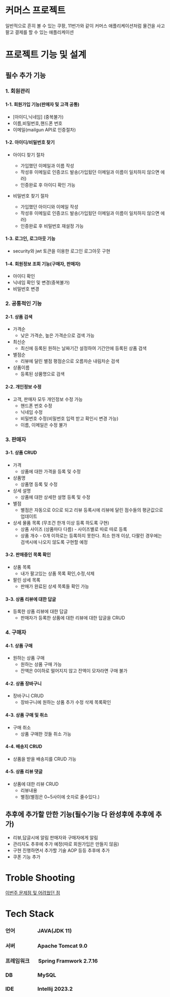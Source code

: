 # 커머스 프로젝트

일반적으로 흔히 볼 수 있는 쿠팡, 11번가와 같이 커머스 애플리케이션처럼 물건을 사고 팔고 결제를 할 수 있는 애플리케이션

# 프로젝트 기능 및 설계

## 필수 추가 기능

### 1. 회원관리

#### 1-1. 회원가입 기능(판매자 및 고객 공통)

- [아이디,닉네임] (중복불가)
- 이름,비밀번호,핸드폰 번호
- 이메일(mailgun API로 인증절차)

#### 1-2. 아이디/비밀번호 찾기

- 아이디 찾기 절차
    - 가입했던 이메일과 이름 작성
    - 작성후 이메일로 인증코드 발송(가입됬던 이메일과 이름이 일치하지 않으면 에러)
    - 인증완료 후 아이디 확인 가능

- 비밀번호 찾기 절차
    - 가입했던 아이디와 이메일 작성
    - 작성후 이메일로 인증코드 발송(가입됬던 이메일과 이름이 일치하지 않으면 에러)
    - 인증완료 후 비밀번호 재설정 가능

#### 1-3. 로그인, 로그아웃 기능

- security와 jwt 토큰을 이용한 로그인 로그아웃 구현

#### 1-4. 회원정보 조회 기능(구매자, 판매자)

- 아이디 확인
- 닉네임 확인 및 변경(중복불가)
- 비밀번호 변경

### 2. 공통적인 기능

#### 2-1. 상품 검색

- 가격순
    - 낮은 가격순, 높은 가격순으로 검색 가능
- 최신순
    - 최신에 등록된 원하는 날짜기간 설정하여 기간안에 등록된 상품 검색
- 별점순
    - 리뷰에 달린 별점 평점순으로 오름차순 내림차순 검색
- 상품이름
    - 등록된 상품명으로 검색

#### 2-2. 개인정보 수정

- 고객, 판매자 모두 개인정보 수정 가능
    - 핸드폰 번호 수정
    - 닉네임 수정
    - 비밀번호 수정(비밀번호 입력 받고 확인시 변경 가능)
    - 이름, 이메일은 수정 불가

### 3. 판매자

#### 3-1. 상품 CRUD

- 가격
    - 상품에 대한 가격을 등록 및 수정
- 상품명
    - 상품명 등록 및 수정
- 상세 설명
    - 상품에 대한 상세한 설명 등록 및 수정
- 별점
    - 별점은 자동으로 0으로 되고 리뷰 등록시에 리뷰에 달린 점수들의 평균값으로 업데이트
- 상세 물품 목록 (무조건 한개 이상 등록 하도록 구현)
    - 상품 사이즈 (상품마다 다름) - 사이즈별로 따로 따로 등록
    - 상품 개수 - 0개 이하로는 등록하지 못한다. 최소 한개 이상, 다팔린 경우에는 검색시에 나오지 않도록 구현할 예정

#### 3-2. 판매중인 목록 확인

- 상품 목록
    - 내가 팔고있는 상품 목록 확인,수정,삭제
- 팔린 상세 목록
    - 판매가 완료된 상세 목록들 확인 가능

#### 3-3. 상품 리뷰에 대한 답글

- 등록한 상품 리뷰에 대한 답글
    - 판매자가 등록한 상품에 대한 리뷰에 대한 답글을 CRUD

### 4. 구매자

#### 4-1. 상품 구매

- 원하는 상품 구매
    - 원하는 상품 구매 가능
    - 잔액은 0이하로 떨어지지 않고 잔액이 모자라면 구매 불가

#### 4-2. 상품 장바구니

- 장바구니 CRUD
    - 장바구니에 원하는 상품 추가 수정 삭제 목록확인

#### 4-3. 상품 구매 및 취소

- 구매 취소
    - 상품 구매한 것들 취소 가능

#### 4-4. 배송지 CRUD

- 상품을 받을 배송지를 CRUD 가능

#### 4-5. 상품 리뷰 댓글

- 상품에 대한 리뷰 CRUD
  - 리뷰내용
  - 별점(별점은 0~5사이에 숫자로 줄수있다.)

## 추후에 추가할 만한 기능(필수기능 다 완성후에 추후에 추가)

- 리뷰,답글시에 알림 판매자와 구매자에게 알림
- 관리자도 추후에 추가 예정(따로 회원가입은 만들지 않음)
- 구현 진행하면서 추가할 기술 AOP 등등 추후에 추가
- 쿠폰 기능 추가

# Troble Shooting

[이번주 문제점 및 어려웠던 점](doc%2FTROUBLE_SHOOTING.md)

# Tech Stack

### 언어 &nbsp;&nbsp;&nbsp;&nbsp;&nbsp;&nbsp;&nbsp;&nbsp;&nbsp;&nbsp;&nbsp;&nbsp;&nbsp;&nbsp;&nbsp;&nbsp;&nbsp;JAVA(JDK 11)

### 서버 &nbsp;&nbsp;&nbsp;&nbsp;&nbsp;&nbsp;&nbsp;&nbsp;&nbsp;&nbsp;&nbsp;&nbsp;&nbsp;&nbsp;&nbsp;&nbsp; Apache Tomcat 9.0

### 프레임워크 &nbsp;&nbsp;&nbsp;&nbsp;&nbsp;&nbsp;Spring Framwork 2.7.16

### DB &nbsp;&nbsp;&nbsp;&nbsp;&nbsp;&nbsp;&nbsp;&nbsp;&nbsp;&nbsp;&nbsp;&nbsp;&nbsp;&nbsp;&nbsp;&nbsp;&nbsp;&nbsp;&nbsp;MySQL

### IDE &nbsp;&nbsp;&nbsp;&nbsp;&nbsp;&nbsp;&nbsp;&nbsp;&nbsp;&nbsp;&nbsp;&nbsp;&nbsp;&nbsp;&nbsp;&nbsp;&nbsp;&nbsp;Intellij 2023.2
